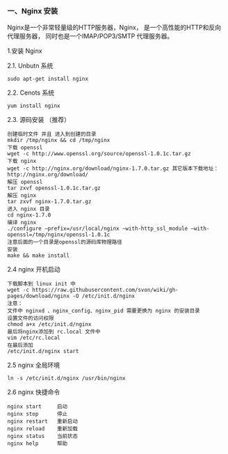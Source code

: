 ### 一、Nginx 安装

  Nginx是一个非常轻量级的HTTP服务器，Nginx， 是一个高性能的HTTP和反向代理服务器，
  同时也是一个IMAP/POP3/SMTP 代理服务器。
  
1.安装 Nginx

2.1. Unbutn 系统
    
    sudo apt-get install nginx
    
2.2. Cenots 系统

    yum install nginx

2.3. 源码安装 （推荐）

    创建临时文件 并且 进入到创建的目录
    mkdir /tmp/nginx && cd /tmp/nginx 
    下载 openssl
    wget -c http://www.openssl.org/source/openssl-1.0.1c.tar.gz
    下载 nginx
    wget -c http://nginx.org/download/nginx-1.7.0.tar.gz 其它版本下载地址：http://nginx.org/download/
    解压 openssl
    tar zxvf openssl-1.0.1c.tar.gz
    解压 nginx
    tar zxvf nginx-1.7.0.tar.gz
    进入 nginx 目录
    cd nginx-1.7.0
    编译 nginx
    ./configure –prefix=/usr/local/nginx –with-http_ssl_module –with-openssl=/tmp/nginx/openssl-1.0.1c
    注意后面的一个目录是openssl的源码库物理路径
    安装
    make && make install
   
2.4 nginx 开机启动

    下载脚本到 linux init 中
    wget -c https://raw.githubusercontent.com/svon/wiki/gh-pages/download/nginx -O /etc/init.d/nginx
    注意：
    文件中 nginxd 、nginx_config、nginx_pid 需要更换为 nginx 的安装目录
    设置文件的访问权限
    chmod a+x /etc/init.d/nginx
    最后将nginx添加到 rc.local 文件中
    vim /etc/rc.local
    在最后添加
    /etc/init.d/nginx start
    
2.5 nginx 全局环境

    ln -s /etc/init.d/nginx /usr/bin/nginx
    
2.6 nginx 快捷命令

    nginx start     启动
    nginx stop      停止
    nginx restart   重新启动
    nginx reload    重新加载
    nginx status    当前状态
    nginx help      帮助
    
    
